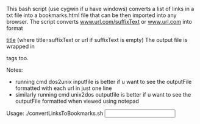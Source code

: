 This bash script (use cygwin if u have windows) converts a list of links in a txt file into a bookmarks.html file that can be then imported into any browser.
The script converts www.url.com/suffixText or www.url.com into format <DT><A HREF="www.url.com">title</A> (where title=suffixText or url if suffixText is empty)
The output file is wrapped in <DL> tags too.

Notes:
- running cmd dos2unix inputfile is better if u want to see the outputFile formatted with each url in just one line
- similarly running cmd unix2dos outputfile is better if u want to see the outputFile formatted when viewed using notepad

Usage:
./convertLinksToBookmarks.sh <input file containing list of links>